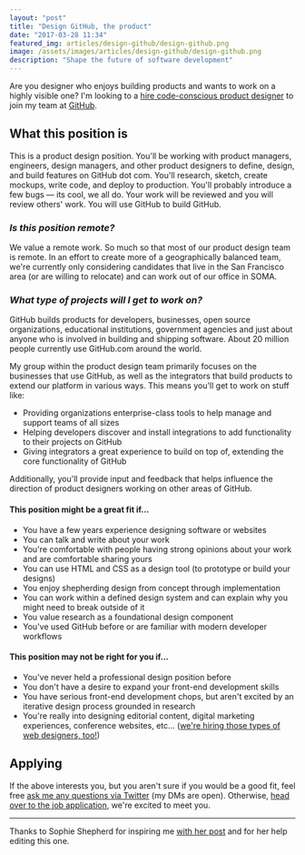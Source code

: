 ```yaml
---
layout: "post"
title: "Design GitHub, the product"
date: "2017-03-28 11:34"
featured_img: articles/design-github/design-github.png
image: /assets/images/articles/design-github/design-github.png
description: "Shape the future of software development"
---
```


Are you designer who enjoys building products and wants to work on a highly visible one? I'm looking to a [hire code-conscious product designer][e7d0e273] to join my team at [GitHub][05966cd1].

  [05966cd1]: https://github.com "GitHub"
  [e7d0e273]: https://boards.greenhouse.io/github/jobs/580527#.WNvkI1KZNjA "GitHub's Product Designer job application"

## What this position is

This is a product design position. You'll be working with product managers, engineers, design managers, and other product designers to define, design,  and build features on GitHub dot com. You'll research, sketch, create mockups, write code, and deploy to production. You'll probably introduce a few bugs — its cool, we all do. Your work will be reviewed and you will review others' work. You will use GitHub to build GitHub.

### _Is this position remote?_

We value a remote work. So much so that most of our product design team is remote. In an effort to create more of a geographically balanced team, we're currently only considering candidates that live in the San Francisco area (or are willing to relocate) and can work out of our office in SOMA.

### _What type of projects will I get to work on?_

GitHub builds products for developers, businesses, open source organizations, educational institutions, government agencies and just about anyone who is involved in building and shipping software. About 20 million people currently use GitHub.com around the world.

My group within the product design team primarily focuses on the businesses that use GitHub, as well as the integrators that build products to extend our platform in various ways. This means you'll get to work on stuff like:

-   Providing organizations enterprise-class tools to help manage and support teams of all sizes
-   Helping developers discover and install integrations to add functionality to their projects on GitHub
-   Giving integrators a great experience to build on top of, extending the core functionality of GitHub

Additionally, you'll provide input and feedback that helps influence the direction of product designers working on other areas of GitHub.

#### This position might be a great fit if...

-   You have a few years experience designing software or websites
-   You can talk and write about your work
-   You're comfortable with people having strong opinions about your work and are comfortable sharing yours
-   You can use HTML and CSS as a design tool (to prototype or build your designs)
-   You enjoy shepherding design from concept through implementation
-   You can work within a defined design system and can explain why you might need to break outside of it
-   You value research as a foundational design component
-   You've used GitHub before or are familiar with modern developer workflows

#### This position may not be right for you if...

-   You've never held a professional design position before
-   You don't have a desire to expand your front-end development skills
-   You have serious front-end development chops, but aren't excited by an iterative design process grounded in research
-   You're really into designing editorial content, digital marketing experiences, conference websites, etc... ([we're hiring those types of web designers,  too!](http://sophieshepherd.com/2017/12/06/hiring-a-web-designer.html))

## Applying

If the above interests you, but you aren't sure if you would be a good fit, feel free [ask me any questions via Twitter](https://twitter.com/pmarsceill) (my DMs are open). Otherwise, [head over to the job application](https://boards.greenhouse.io/github/jobs/580527#.WNvkI1KZNjA), we're excited to meet you.

---

Thanks to Sophie Shepherd for inspiring me [with her post][5443eed0] and for her help editing this one.

  [5443eed0]: http://sophieshepherd.com/2017/12/06/hiring-a-web-designer.html "Calling All Web Designers"
